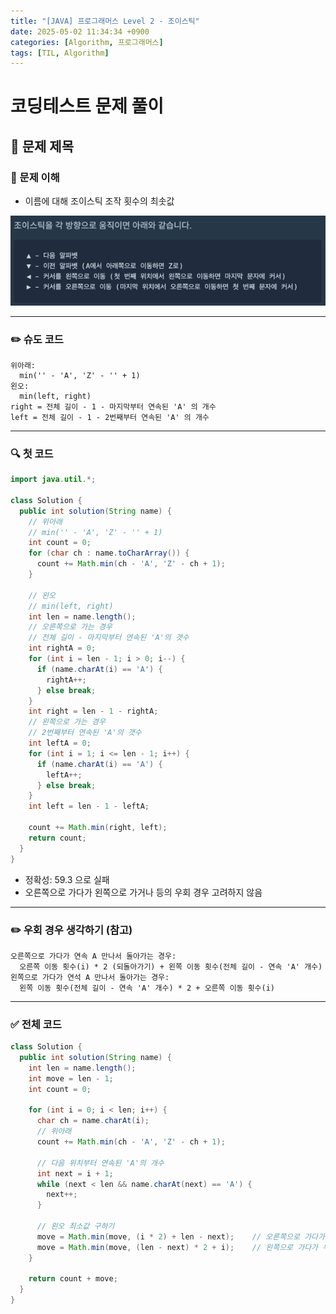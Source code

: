 ```yaml
---
title: "[JAVA] 프로그래머스 Level 2 - 조이스틱"
date: 2025-05-02 11:34:34 +0900
categories: [Algorithm, 프로그래머스]
tags: [TIL, Algorithm]
---
```

# 코딩테스트 문제 풀이

## 📘 문제 제목

### 🧠 문제 이해
- 이름에 대해 조이스틱 조작 횟수의 최솟값

![img.png](/assets/img/algorithm/2025-05-02-1.png)

---

### ✏️ 슈도 코드

```plaintext
위아래:
  min('' - 'A', 'Z' - '' + 1)
왼오:
  min(left, right)
right = 전체 길이 - 1 - 마지막부터 연속된 'A' 의 개수
left = 전체 길이 - 1 - 2번째부터 연속된 'A' 의 개수
```

---

### 🔍 첫 코드

```java
import java.util.*;

class Solution {
  public int solution(String name) {
    // 위아래
    // min('' - 'A', 'Z' - '' + 1)
    int count = 0;
    for (char ch : name.toCharArray()) {
      count += Math.min(ch - 'A', 'Z' - ch + 1);
    }

    // 왼오
    // min(left, right)
    int len = name.length();
    // 오른쪽으로 가는 경우
    // 전체 길이 - 마지막부터 연속된 'A'의 갯수
    int rightA = 0;
    for (int i = len - 1; i > 0; i--) {
      if (name.charAt(i) == 'A') {
        rightA++;
      } else break;
    }
    int right = len - 1 - rightA;
    // 왼쪽으로 가는 경우
    // 2번째부터 연속된 'A'의 갯수
    int leftA = 0;
    for (int i = 1; i <= len - 1; i++) {
      if (name.charAt(i) == 'A') {
        leftA++;
      } else break;
    }
    int left = len - 1 - leftA;

    count += Math.min(right, left);
    return count;
  }
}
```
- 정확성: 59.3 으로 실패
- 오른쪽으로 가다가 왼쪽으로 가거나 등의 우회 경우 고려하지 않음

---

### ✏️ 우회 경우 생각하기 (참고)

```plaintext
오른쪽으로 가다가 연속 A 만나서 돌아가는 경우:
  오른쪽 이동 횟수(i) * 2 (되돌아가기) + 왼쪽 이동 횟수(전체 길이 - 연속 'A' 개수)
왼쪽으로 가다가 연석 A 만나서 돌아가는 경우:
  왼쪽 이동 횟수(전체 길이 - 연속 'A' 개수) * 2 + 오른쪽 이동 횟수(i)
```

---

### ✅ 전체 코드
```java
class Solution {
  public int solution(String name) {
    int len = name.length();
    int move = len - 1;
    int count = 0;

    for (int i = 0; i < len; i++) {
      char ch = name.charAt(i);
      // 위아래
      count += Math.min(ch - 'A', 'Z' - ch + 1);

      // 다음 위치부터 연속된 'A'의 개수
      int next = i + 1;
      while (next < len && name.charAt(next) == 'A') {
        next++;
      }

      // 왼오 최소값 구하기
      move = Math.min(move, (i * 2) + len - next);    // 오른쪽으로 가다가 우회
      move = Math.min(move, (len - next) * 2 + i);    // 왼쪽으로 가다가 우회
    }

    return count + move;
  }
}
```
